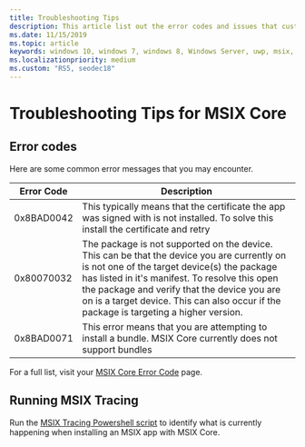 ```yaml
---
title: Troubleshooting Tips 
description: This article list out the error codes and issues that customers may face when working with MSIX Core 
ms.date: 11/15/2019
ms.topic: article
keywords: windows 10, windows 7, windows 8, Windows Server, uwp, msix, msixcore, 1709, 1703, 1607, 1511, 1507
ms.localizationpriority: medium
ms.custom: "RS5, seodec18"
---
```


# Troubleshooting Tips for MSIX Core 
## Error codes 
Here are some common error messages that you may encounter. 

| Error Code |Description |
|------------|------------|
| 0x8BAD0042 | This typically means that the certificate the app was signed with is not installed. To solve this install the certificate and retry| 
| 0x80070032 | The package is not supported on the device. This can be that the device you are currently on is not one of the target device(s) the package has listed in it's manifest. To resolve this open the package and verify that the device you are on is a target device. This can also occur if the package is targeting a higher version.  | 
|0x8BAD0071 | This error means that you are attempting to install a bundle. MSIX Core currently does not support bundles|

For a full list, visit your [MSIX Core Error Code](https://github.com/microsoft/msix-packaging/blob/master/src/inc/public/MsixErrors.hpp) page. 

## Running MSIX Tracing 
Run the [MSIX Tracing Powershell script](https://github.com/microsoft/msix-packaging/blob/master/preview/MsixCore/Tests/msixtrace.ps1) to identify what is currently happening when installing an MSIX app with MSIX Core. 
